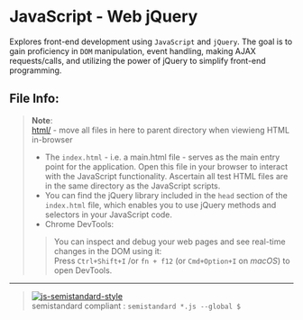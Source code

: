 # JavaScript - Web jQuery

Explores front-end development using `JavaScript` and `jQuery`. The goal is to gain proficiency in `DOM` manipulation, event handling, making AJAX requests/calls, and utilizing the power of jQuery to simplify front-end programming.


## File Info:
> **Note**:  
> [html/](./html/) - move all files in here to parent directory when viewieng HTML in-browser  
> - The `index.html` - i.e. a main.html file - serves as the main entry point for the application. Open this file in your browser to interact with the JavaScript functionality. Ascertain all test HTML files are in the same directory as the JavaScript scripts.  
> - You can find the jQuery library included in the `head` section of the `index.html` file, which enables you to use jQuery methods and selectors in your JavaScript code.  
> - Chrome DevTools:  
>> You can inspect and debug your web pages and see real-time changes in the DOM using it:  
>> Press `Ctrl+Shift+I` /or `fn + f12` (or `Cmd+Option+I` on *macOS*) to open DevTools.  

---
> [![js-semistandard-style](https://raw.githubusercontent.com/standard/semistandard/master/badge.svg)](https://github.com/standard/semistandard)  
> semistandard compliant : `semistandard *.js --global $`  

